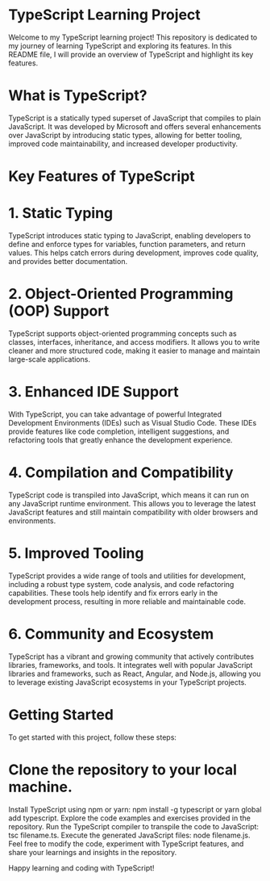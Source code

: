 # TypeScript Learning Project
Welcome to my TypeScript learning project! This repository is dedicated to my journey of learning TypeScript and exploring its features. In this README file, I will provide an overview of TypeScript and highlight its key features.

# What is TypeScript?
TypeScript is a statically typed superset of JavaScript that compiles to plain JavaScript. It was developed by Microsoft and offers several enhancements over JavaScript by introducing static types, allowing for better tooling, improved code maintainability, and increased developer productivity.

# Key Features of TypeScript
# 1. Static Typing
TypeScript introduces static typing to JavaScript, enabling developers to define and enforce types for variables, function parameters, and return values. This helps catch errors during development, improves code quality, and provides better documentation.

# 2. Object-Oriented Programming (OOP) Support
TypeScript supports object-oriented programming concepts such as classes, interfaces, inheritance, and access modifiers. It allows you to write cleaner and more structured code, making it easier to manage and maintain large-scale applications.

# 3. Enhanced IDE Support
With TypeScript, you can take advantage of powerful Integrated Development Environments (IDEs) such as Visual Studio Code. These IDEs provide features like code completion, intelligent suggestions, and refactoring tools that greatly enhance the development experience.

# 4. Compilation and Compatibility
TypeScript code is transpiled into JavaScript, which means it can run on any JavaScript runtime environment. This allows you to leverage the latest JavaScript features and still maintain compatibility with older browsers and environments.

# 5. Improved Tooling
TypeScript provides a wide range of tools and utilities for development, including a robust type system, code analysis, and code refactoring capabilities. These tools help identify and fix errors early in the development process, resulting in more reliable and maintainable code.

# 6. Community and Ecosystem
TypeScript has a vibrant and growing community that actively contributes libraries, frameworks, and tools. It integrates well with popular JavaScript libraries and frameworks, such as React, Angular, and Node.js, allowing you to leverage existing JavaScript ecosystems in your TypeScript projects.

# Getting Started
To get started with this project, follow these steps:

# Clone the repository to your local machine.
Install TypeScript using npm or yarn: npm install -g typescript or yarn global add typescript.
Explore the code examples and exercises provided in the repository.
Run the TypeScript compiler to transpile the code to JavaScript: tsc filename.ts.
Execute the generated JavaScript files: node filename.js.
Feel free to modify the code, experiment with TypeScript features, and share your learnings and insights in the repository.

Happy learning and coding with TypeScript!
